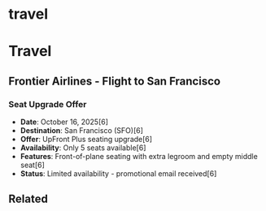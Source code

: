 # travel

# Travel

## Frontier Airlines - Flight to San Francisco

### Seat Upgrade Offer
- **Date**: October 16, 2025[6]
- **Destination**: San Francisco (SFO)[6]
- **Offer**: UpFront Plus seating upgrade[6]
- **Availability**: Only 5 seats available[6]
- **Features**: Front-of-plane seating with extra legroom and empty middle seat[6]
- **Status**: Limited availability - promotional email received[6]


## Related

